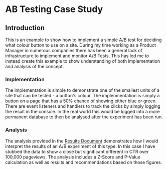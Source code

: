 # AB Testing Case Study

## Introduction

This is an example to show how to implement a simple A/B test for deciding what colour button to use on a site. During my time working as a Product Manager in numerous companies there has been a general lack of infrastructure to implement and monitor A/B Tests. This has led me to instead create this example to show understanding of both implementation and analysis of the concept.

### Implementation

The implementation is simple to demonstrate one of the smallest units of a site that can be tested - a button's colour. The implenmentation is simply a button on a page that has a 50% chance of showing either blue or green. There are event listeners and handlers to track the clicks by simply logging the result in the console. In the real world this would be logged into a more permanent database to then be analysed after the experiment has been run.

### Analysis

The analysis provided in the [Results Document](Results.md) demonstrates how I would interpret the results of an A/B experiment of this type. In this case I have stubbed the data to show a close but significant different in CTR over 100,000 pageviews. The analysis includes a Z-Score and P-Value calculation as well as results and recommendations based on those figures.
